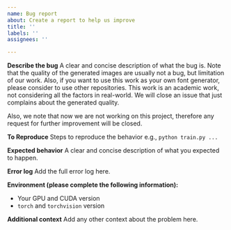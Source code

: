 ```yaml
---
name: Bug report
about: Create a report to help us improve
title: ''
labels: ''
assignees: ''

---
```


**Describe the bug**
A clear and concise description of what the bug is.
Note that the quality of the generated images are usually not a bug, but limitation of our work.
Also, if you want to use this work as your own font generator, please consider to use other repositories. This work is an academic work, not considering all the factors in real-world.
We will close an issue that just complains about the generated quality.

Also, we note that now we are not working on this project, therefore any request for further improvement will be closed.

**To Reproduce**
Steps to reproduce the behavior
e.g., `python train.py ...`

**Expected behavior**
A clear and concise description of what you expected to happen.

**Error log**
Add the full error log here.

**Environment (please complete the following information):**
 - Your GPU and CUDA version
 - `torch` and `torchvision` version

**Additional context**
Add any other context about the problem here.
